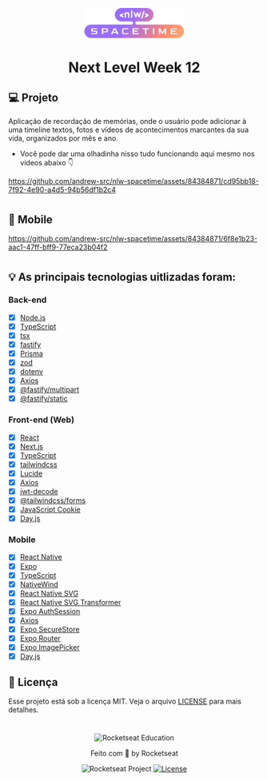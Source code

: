 <p align="center">
  <img width="200px" alt="Project NLW Spacetime" title="Project NLW Spacetime" src="https://raw.githubusercontent.com/VagnerNerves/nlw-spacetime-ignite-052023/main/.github/logonlwspacetime.svg" />
  
  <h1 align="center">Next Level Week 12</h1>


## 💻 Projeto

Aplicação de recordação de memórias, onde o usuário pode adicionar à uma timeline textos, fotos e vídeos de acontecimentos marcantes da sua vida, organizados por mês e ano. 

- Você pode dar uma olhadinha nisso tudo funcionando aqui mesmo nos vídeos abaixo 👇

https://github.com/andrew-src/nlw-spacetime/assets/84384871/cd95bb18-7f92-4e90-a4d5-94b56df1b2c4

#

## 📲 Mobile

https://github.com/andrew-src/nlw-spacetime/assets/84384871/6f8e1b23-aac1-47ff-bff9-77eca23b04f2

#

## 💡 As principais tecnologias uitlizadas foram:

### Back-end

- [x] [Node.js](https://nodejs.org/)
- [x] [TypeScript](https://www.typescriptlang.org/)
- [x] [tsx](https://github.com/esbuild-kit/tsx)
- [x] [fastify](https://www.fastify.io/)
- [x] [Prisma](https://www.prisma.io/)
- [x] [zod](https://github.com/colinhacks/zod)
- [x] [dotenv](https://github.com/motdotla/dotenv)
- [x] [Axios](https://axios-http.com/ptbr/docs/intro)
- [x] [@fastify/multipart](https://github.com/fastify/fastify-multipart)
- [x] [@fastify/static](https://github.com/fastify/fastify-static)

### Front-end (Web)

- [x] [React](https://react.dev/)
- [x] [Next.js](https://nextjs.org/)
- [x] [TypeScript](https://www.typescriptlang.org/)
- [x] [tailwindcss](https://tailwindcss.com/)
- [x] [Lucide](https://lucide.dev/docs/lucide-react)
- [x] [Axios](https://axios-http.com/ptbr/docs/intro)
- [x] [jwt-decode](https://github.com/auth0/jwt-decode)
- [x] [@tailwindcss/forms](https://github.com/tailwindlabs/tailwindcss-forms)
- [x] [JavaScript Cookie](https://github.com/js-cookie/js-cookie)
- [x] [Day.js](https://day.js.org/en/)

### Mobile

- [x] [React Native](https://reactnative.dev/)
- [x] [Expo](https://docs.expo.dev/)
- [x] [TypeScript](https://www.typescriptlang.org/)
- [x] [NativeWind](https://www.nativewind.dev/)
- [x] [React Native SVG](https://github.com/software-mansion/react-native-svg)
- [x] [React Native SVG Transformer](https://github.com/kristerkari/react-native-svg-transformer)
- [x] [Expo AuthSession](https://docs.expo.dev/versions/latest/sdk/auth-session/)
- [x] [Axios](https://axios-http.com/ptbr/docs/intro)
- [x] [Expo SecureStore](https://docs.expo.dev/versions/latest/sdk/securestore/)
- [x] [Expo Router](https://expo.github.io/router/docs/)
- [x] [Expo ImagePicker](https://docs.expo.dev/versions/latest/sdk/imagepicker/)
- [x] [Day.js](https://day.js.org/en/)

## 📝 Licença

Esse projeto está sob a licença MIT. Veja o arquivo [LICENSE](LICENSE) para mais detalhes.

# 

<p align="center">
  <img alt="Rocketseat Education" src="https://avatars.githubusercontent.com/u/69590972?s=200&v=4" width="100px" />
</p>

<p align="center">
  Feito com 💜 by Rocketseat
</p>
<p align="center">
  <img src="https://img.shields.io/static/v1?label=Rocketseat&message=Education&color=8257e5&labelColor=202024" alt="Rocketseat Project" />
  <a href="LICENSE"><img  src="https://img.shields.io/static/v1?label=License&message=MIT&color=8257e5&labelColor=202024" alt="License"></a>
</p>
